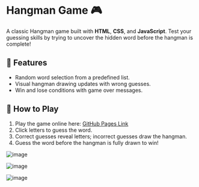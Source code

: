 # Hangman Game 🎮

A classic Hangman game built with **HTML**, **CSS**, and **JavaScript**. Test your guessing skills by trying to uncover the hidden word before the hangman is complete!

## 📝 Features
- Random word selection from a predefined list.
- Visual hangman drawing updates with wrong guesses.
- Win and lose conditions with game over messages.

## 🚀 How to Play
1. Play the game online here: [GitHub Pages Link](https://srijachandra.github.io/hangman-game/)  
2. Click letters to guess the word.
3. Correct guesses reveal letters; incorrect guesses draw the hangman.
4. Guess the word before the hangman is fully drawn to win!

![image](https://github.com/user-attachments/assets/b44a6399-bbed-46c4-bdc2-e9b32415860c)

![image](https://github.com/user-attachments/assets/c3da52cd-2f3f-4a97-a153-e2a982838775)

![image](https://github.com/user-attachments/assets/47dfa6b8-7bb4-475f-9d8a-248de0dde137)

